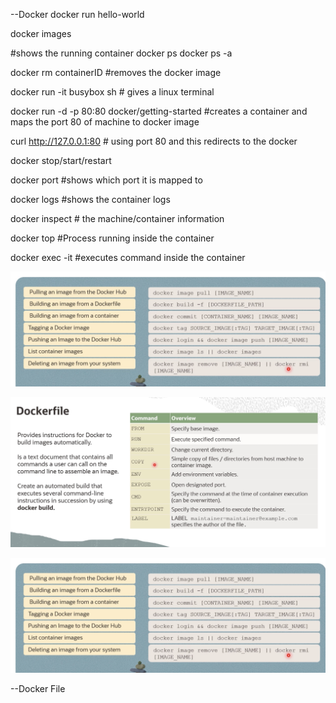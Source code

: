 --Docker
docker run hello-world

docker images 

#shows the running container
docker ps
docker ps -a

docker rm containerID #removes the docker image

docker run -it busybox sh # gives a linux terminal

docker run -d -p 80:80 docker/getting-started #creates a container and maps the port 80 of machine to docker image

curl http://127.0.0.1:80 # using port 80 and this redirects to the docker 

docker stop/start/restart <containerID>

docker port <Container ID> #shows which port it is mapped to

docker logs <Container ID> #shows the container logs

docker inspect <Container ID>  # the machine/container information

docker top <Container ID>  #Process running inside the container

docker exec -it <Container ID> #executes command inside the container

![Docker cmd](images/Dockeradditionalcmd.png)

![Dockerfile cmd](./images/Dockerfilecmd.png)

![Docker add cmd](./images/Dockeradditionalcmd.png)

--Docker File
